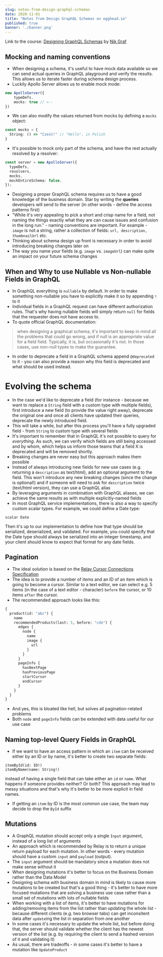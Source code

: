 ```yaml
---
slug: notes-from-design-graphql-schemas
date: 2020-11-01
title: "Notes from Design GraphQL Schemas on egghead.io"
published: true
banner: './banner.png'
---
```


Link to the course: [Designing GraphQL Schemas](https://egghead.io/courses/designing-graphql-schemas-99db?af=6p5abz) by [Nik Graf](https://egghead.io/instructors/nik-graf?af=6p5abz)

## Mocking and naming conventions

- When designing a schema, it's useful to have mock data available so we can send actual queries in GraphQL playground and verify the results. This allows us to iterate faster during schema design process.
- Luckily Apollo Server allows us to enable mock mode:

```ts
new ApolloServer({
	typeDefs,
	mocks: true // <--
})
```
- We can also modify the values returned from mocks by defining a `mocks` object:
```ts
const mocks = {
  String: () => "Cześć!" // "Hello", in Polish
}
```
- It's possible to mock only part of the schema, and have the rest actually resolved by a resolver:

```ts
const server = new ApolloServer({
  typeDefs,
  resolvers,
  mocks,
  mockEntireSchema: false,
});
````

- Designing a proper GraphQL schema requires us to have a good knowledge of the business domain. Star by writing the **queries** developers will send to the server (in other words - define the access patterns first)
- "While it's very appealing to pick a short and crisp name for a field, not naming the things exactly what they are can cause issues and confusion in the long run." - naming conventions are important. For example - `image` is not a string, rather a collection of fields: `url, description, thumbnailUrl` etc.
- Thinking about schema design up front is necessary in order to avoid introducing breaking changes later on
- The way you name your fields (e.g. `image` vs. `imageUrl`) can make quite an impact on your future schema changes

## When and Why to use Nullable vs Non-nullable Fields in GraphQL

- In GraphQL everything is `nullable` by default. In order to make something non-nullable you have to explicitly make it so by appending `!` to it
- Individual fields in a GraphQL request can have different authorization rules. That's why having nullable fields will simply return `null` for fields that the requester does not have access to.
- To quote official GraphQL documentation:

>when designing a graphical schema, it's important to keep in mind all the problems that could go wrong, and if null is an appropriate value for a field field. Typically, it is, but occasionally it's not. In those cases, use non-null types to make the guarantee.
- In order to deprecate a field in a GraphQL schema append `@deprecated` to it - you can also provide a reason why this field is deprecated and what should be used instead.

# Evolving the schema
- In the case we'd like to deprecate a field (for instance - because we want to replace a `String` field with a custom type with multiple fields), first introduce a new field (to provide the value right away), deprecate the original one and once all clients have updated their queries, deprecate the newly introduced field.
- This will take a while, but after this process you'll have a fully upgraded field - from `String` to custom type with several fields
- It's important to remember that in GraphQL it's not possible to query for *everything*. As such, we can verify which fields are still being accessed and by whom, which helps us inform those teams that a field X is deprecated and will be removed shortly.
- Breaking changes are never easy but this approach makes them possible
- Instead of always introducing new fields for new use cases (e.g. returning a `description` as text/html), add an optional argument to the field. This won't introduce any new breaking changes (since the change is optional!) and if someone will need to ask for `description` twice (text/html version), they can use a GraphQL alias
- By leveraging arguments in combination with GraphQL aliases, we can achieve the same results as with multiple explicitly-named fields
- In most GraphQL service implementations, there is also a way to specify custom scalar types. For example, we could define a Date type:

`scalar Date`

Then it's up to our implementation to define how that type should be serialized, deserialized, and validated. For example, you could specify that the Date type should always be serialized into an integer timestamp, and your client should know to expect that format for any date fields.

## Pagination
- The ideal solution is based on the [Relay Cursor Connections Specification](https://facebook.github.io/relay/graphql/connections.htm)
- The idea is to provide a number of items and an ID of an item which is going to become a cursor. Similar to a text editor, we can select e.g. 5 items (in the case of a text editor - character) `before` the cursor, or 10 items `after` the cursor.
- The recommended approach looks like this:
```graphql
{
  product(id: "abc") {
    name
    recommendedProducts(last: 5, before: "cde") {
      edges {
        node {
          name
          image {
            url
          }
        }
      }
      pageInfo {
        hasNextPage
        hasPreviousPage
        startCursor
        endCursor
      }
    }
  }
}
```
- And yes, this is bloated like hell, but solves all pagination-related problems
- Both `node` and `pageInfo` fields can be extended with data useful for our use case

## Naming top-level Query Fields in GraphQL
- If we want to have an access pattern in which an `item` can be received either by an ID or by name, it's better to create two separate fields:

```
itemById(id: ID!)
itemByName(name: String!)
```

instead of having a single field that can take either an `id` or `name`. What happens if someone provides neither? Or both? This approach may lead to messy situations and that's why it's better to be more explicit in field names.
- If getting an `item` by ID is the most common use case, the team may decide to drop the `ById` suffix

## Mutations

- A GraphQL mutation should accept only a single `Input` argument, instead of a long list of arguments
- An approach which is recommended by Relay is to return a unique return payload for each mutation. In other words - every mutation should have a custom `input` and `payload` (output).
- The `input` argument should be mandatory since a mutation does not make sense without it
- When designing mutations it's better to focus on the Business Domain rather than the Data Model
- Designing schema with business domain in mind is likely to cause more mutations to be created but that's a good thing - it's better to have more focused mutations that are solving a business use case rather than a small set of mutations with lots of nullable fields
- When working with a list of items, it's better to have mutations for adding/removing items from the list rather than updating the whole list - because different clients (e.g. two browser tabs) can get inconsitent data after `update`ing the list in separation from one another
- In some cases it's necessary to update the whole list, but before doing that, the server should validate whether the client has the newest version of the list (e.g. by requiring the client to send a hashed version of it and validating it)
- As usual, there are tradeoffs - in some cases it's better to have a mutation like `UpdateProduct`
